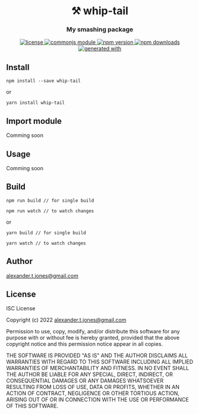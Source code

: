 <h1 align="center" style="border-bottom: none;">⚒️ whip-tail</h1>

<h3 align="center">My smashing package</h3>

<p align="center">
        <a href="./LICENSE">
    <img alt="license" src="https://img.shields.io/badge/license-ISC-blue.svg" />
  </a> <a href="https://requirejs.org/docs/commonjs.html">
      <img alt="commonjs module" src="https://img.shields.io/badge/module-CommonJS-blue" />
    </a> <a href="https://www.npmjs.com/package/whip-tail">
    <img alt="npm version" src="https://img.shields.io/npm/v/whip-tail.svg?style=flat" />
  </a> <a href="https://www.npmjs.com/package/whip-tail">
    <img alt="npm downloads" src="https://img.shields.io/npm/dt/whip-tail.svg?style=flat" />
  </a> <a href="https://github.com/epranka/create-package">
    <img alt="generated with" src="https://img.shields.io/badge/generated%20with-%40epranka%2Fcreate--package-blue" />
  </a>
    </p>

## Install
```
npm install --save whip-tail
```

or

```
yarn install whip-tail
```
  

## Import module
Comming soon
  

## Usage
Comming soon
  

## Build
```
npm run build // for single build

npm run watch // to watch changes
```

or

```
yarn build // for single build

yarn watch // to watch changes
```
  

## Author

[alexander.t.jones@gmail.com](mailto:alexander.t.jones@gmail.com)

## License
ISC License

Copyright (c) 2022 alexander.t.jones@gmail.com

Permission to use, copy, modify, and/or distribute this software for any
purpose with or without fee is hereby granted, provided that the above
copyright notice and this permission notice appear in all copies.

THE SOFTWARE IS PROVIDED "AS IS" AND THE AUTHOR DISCLAIMS ALL WARRANTIES
WITH REGARD TO THIS SOFTWARE INCLUDING ALL IMPLIED WARRANTIES OF
MERCHANTABILITY AND FITNESS. IN NO EVENT SHALL THE AUTHOR BE LIABLE FOR
ANY SPECIAL, DIRECT, INDIRECT, OR CONSEQUENTIAL DAMAGES OR ANY DAMAGES
WHATSOEVER RESULTING FROM LOSS OF USE, DATA OR PROFITS, WHETHER IN AN
ACTION OF CONTRACT, NEGLIGENCE OR OTHER TORTIOUS ACTION, ARISING OUT OF
OR IN CONNECTION WITH THE USE OR PERFORMANCE OF THIS SOFTWARE.
  